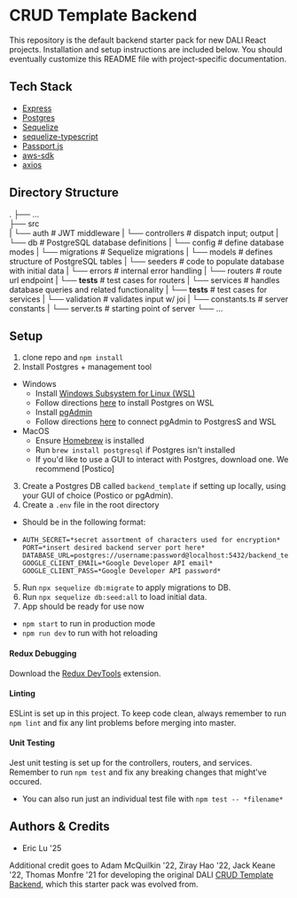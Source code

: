 # CRUD Template Backend

This repository is the default backend starter pack for new DALI React projects. Installation and setup instructions are included below. You should eventually customize this README file with project-specific documentation.

## Tech Stack
  - [Express](https://expressjs.com/)
  - [Postgres](https://www.postgresql.org/)
  - [Sequelize](https://sequelize.org/)
  - [sequelize-typescript](https://www.npmjs.com/package/sequelize-typescript)
  - [Passport.js](https://www.passportjs.org/)
  - [aws-sdk](https://aws.amazon.com/developer/tools/)
  - [axios](https://github.com/axios/axios)

## Directory Structure

  .
  ├── ...         
  ├── src                    
  |   └── auth                # JWT middleware
  |   └── controllers         # dispatch input; output
  |   └── db                  # PostgreSQL database definitions
  |     └── config            # define database modes
  |     └── migrations        # Sequelize migrations
  |     └── models            # defines structure of PostgreSQL tables
  |     └── seeders           # code to populate database with initial data
  |   └── errors              # internal error handling
  |   └── routers             # route url endpoint
  |     └── __tests__         # test cases for routers
  |   └── services            # handles database queries and related functionality
  |     └── __tests__         # test cases for services
  |   └── validation          # validates input w/ joi
  |   └── constants.ts        # server constants
  |   └── server.ts           # starting point of server
  └── ...

## Setup

1. clone repo and `npm install`
2. Install Postgres + management tool
  - Windows
    - Install [Windows Subsystem for Linux (WSL)](https://ubuntu.com/tutorials/install-ubuntu-on-wsl2-on-windows-10#1-overview)
    - Follow directions [here](https://docs.microsoft.com/en-us/windows/wsl/tutorials/wsl-database#install-postgresql) to install Postgres on WSL
    - Install [pgAdmin](https://www.pgadmin.org/)
    - Follow directions [here](https://www.vultr.com/docs/install-pgadmin-4-for-postgresql-database-server-on-ubuntu-linux/) to connect pgAdmin to PostgresS and WSL
  - MacOS
    - Ensure [Homebrew](https://brew.sh/) is installed
    - Run `brew install postgresql` if Postgres isn't installed
    - If you'd like to use a GUI to interact with Postgres, download one. We recommend [Postico]
3. Create a Postgres DB called `backend_template` if setting up locally, using your GUI of choice (Postico or pgAdmin).
4. Create a `.env` file in the root directory
  - Should be in the following format:
  - ```
    AUTH_SECRET=*secret assortment of characters used for encryption*
    PORT=*insert desired backend server port here*
    DATABASE_URL=postgres://username:password@localhost:5432/backend_template
    GOOGLE_CLIENT_EMAIL=*Google Developer API email*
    GOOGLE_CLIENT_PASS=*Google Developer API password*
    ```
5. Run `npx sequelize db:migrate` to apply migrations to DB.
6. Run `npx sequelize db:seed:all` to load initial data.
7. App should be ready for use now
  - `npm start` to run in production mode
  - `npm run dev` to run with hot reloading

#### Redux Debugging

Download the [Redux DevTools](https://chrome.google.com/webstore/detail/redux-devtools/lmhkpmbekcpmknklioeibfkpmmfibljd?hl=en) extension.

#### Linting

ESLint is set up in this project. To keep code clean, always remember to run `npm lint` and fix any lint problems before merging into master.

#### Unit Testing

Jest unit testing is set up for the controllers, routers, and services. Remember to run `npm test` and fix any breaking changes that might've occured. 
  - You can also run just an individual test file with `npm test -- *filename*`

## Authors & Credits
- Eric Lu '25

Additional credit goes to Adam McQuilkin '22, Ziray Hao '22, Jack Keane '22, Thomas Monfre '21 for developing the original DALI [CRUD Template Backend](https://github.com/dali-lab/crud-template-backend), which this starter pack was evolved from.